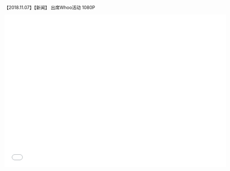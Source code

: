 【2018.11.07】【新闻】 出席Whoo活动 1080P       
<div class="embed-container">
  <iframe
      src="www.weibo.com/tv/v/H1HCZtSn4?{{1034:4304059868319503 }}"
      width="700"
      height="480"
      frameborder="0"
      allowfullscreen="">
  </iframe>
</div>

